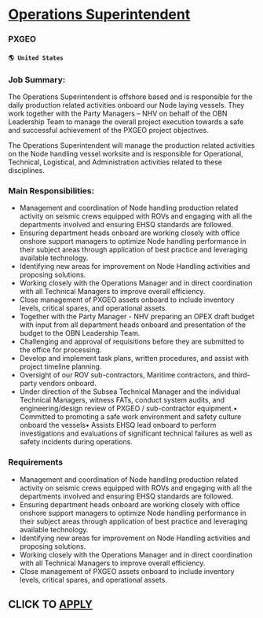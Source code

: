 # [Operations Superintendent](https://www.remotewlb.com/apply/operations-superintendent)  
### PXGEO  
#### `🌎 United States`  

### Job Summary:

The Operations Superintendent is offshore based and is responsible for the daily production related activities onboard our Node laying vessels. They work together with the Party Managers – NHV on behalf of the OBN Leadership Team to manage the overall project execution towards a safe and successful achievement of the PXGEO project objectives.

The Operations Superintendent will manage the production related activities on the Node handling vessel worksite and is responsible for Operational, Technical, Logistical, and Administration activities related to these disciplines.

### Main Responsibilities:

* Management and coordination of Node handling production related activity on seismic crews equipped with ROVs and engaging with all the departments involved and ensuring EHSQ standards are followed.
* Ensuring department heads onboard are working closely with office onshore support managers to optimize Node handling performance in their subject areas through application of best practice and leveraging available technology.
* Identifying new areas for improvement on Node Handling activities and proposing solutions.
* Working closely with the Operations Manager and in direct coordination with all Technical Managers to improve overall efficiency.
* Close management of PXGEO assets onboard to include inventory levels, critical spares, and operational assets.
* Together with the Party Manager - NHV preparing an OPEX draft budget with input from all department heads onboard and presentation of the budget to the OBN Leadership Team.
* Challenging and approval of requisitions before they are submitted to the office for processing.
* Develop and implement task plans, written procedures, and assist with project timeline planning.
* Oversight of our ROV sub-contractors, Maritime contractors, and third-party vendors onboard.
* Under direction of the Subsea Technical Manager and the individual Technical Managers, witness FATs, conduct system audits, and engineering/design review of PXGEO / sub-contractor equipment.• Committed to promoting a safe work environment and safety culture onboard the vessels• Assists EHSQ lead onboard to perform investigations and evaluations of significant technical failures as well as safety incidents during operations.

### Requirements

* Management and coordination of Node handling production related activity on seismic crews equipped with ROVs and engaging with all the departments involved and ensuring EHSQ standards are followed.
* Ensuring department heads onboard are working closely with office onshore support managers to optimize Node handling performance in their subject areas through application of best practice and leveraging available technology.
* Identifying new areas for improvement on Node Handling activities and proposing solutions.
* Working closely with the Operations Manager and in direct coordination with all Technical Managers to improve overall efficiency.
* Close management of PXGEO assets onboard to include inventory levels, critical spares, and operational assets.
  
## CLICK TO [APPLY](https://www.remotewlb.com/apply/operations-superintendent)

